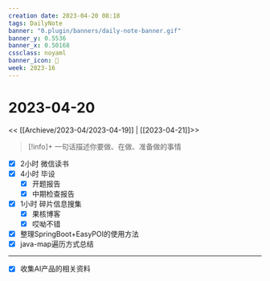 ```yaml
---
creation date: 2023-04-20 08:18
tags: DailyNote
banner: "0.plugin/banners/daily-note-banner.gif"
banner_y: 0.5536
banner_x: 0.50168
cssclass: noyaml
banner_icon: 💌
week: 2023-16
---
```


# 2023-04-20

<< [[Archieve/2023-04/2023-04-19]] | [[2023-04-21]]>>


> [!info]+ 一句话描述你要做、在做、准备做的事情
> 


- [x] 2小时 微信读书
- [x] 4小时 毕设
	- [x] 开题报告
	- [x] 中期检查报告
- [x] 1小时 碎片信息搜集
	- [x] 果核博客
	- [x] 哎呦不错

- [x] 整理SpringBoot+EasyPOI的使用方法
- [x] java-map遍历方式总结

---

- [x] 收集AI产品的相关资料
